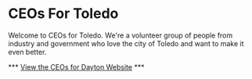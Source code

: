 # CEOs For Toledo

Welcome to CEOs for Toledo. We're a volunteer group of people from industry and government who love the city of Toledo and want to make it even better.

*** [View the CEOs for Dayton Website](http://codefortoledo.github.io/ceos4dayton) ***
